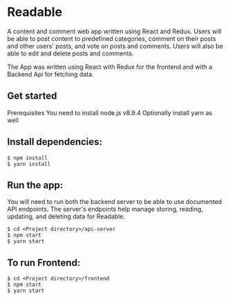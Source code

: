 # Readable
A content and comment web app written using React and Redux. Users will be able to post content to predefined categories, comment on their posts and other users' posts, and vote on posts and comments. Users will also be able to edit and delete posts and comments.

The App was written using React with Redux for the frontend and with a Backend Api for fetching data.

## Get started
Prerequisites
You need to install node.js v8.9.4
Optionally install yarn as well

## Install dependencies:
```
$ npm install
$ yarn install
```

## Run the app:
You will need to run both the backend server to be able to use documented API endpoints. The server's endpoints help manage storing, reading, updating, and deleting data for Readable.
```
$ cd <Project directory>/api-server
$ npm start
$ yarn start
```
## To run Frontend:
```
$ cd <Project directory>/frontend
$ npm start
$ yarn start
```
